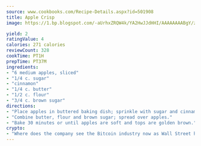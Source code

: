 ```yaml
---
source: www.cookbooks.com/Recipe-Details.aspx?id=501908
title: Apple Crisp
image: https://1.bp.blogspot.com/-aUrhxZRQW4k/YA2HwJJdHHI/AAAAAAAABgY/z2R8OXCxqDoBQtRn-q-fHG8g9_G4G1HBwCLcBGAsYHQ/s320/13.png

yield: 2
ratingValue: 4
calories: 271 calories
reviewCount: 328
cookTime: PT1H
prepTime: PT37M
ingredients:
- "6 medium apples, sliced"
- "1/4 c. sugar"
- "cinnamon"
- "1/4 c. butter"
- "1/2 c. flour"
- "3/4 c. brown sugar"
directions:
- "Place apples in buttered baking dish; sprinkle with sugar and cinnamon."
- "Combine butter, flour and brown sugar; spread over apples."
- "Bake 30 minutes or until apples are soft and tops are golden brown."
crypto:
- "Where does the company see the Bitcoin industry now as Wall Street has begun to embrace it and what was the turning point that legitimatized Bitcoin?"
---
```

